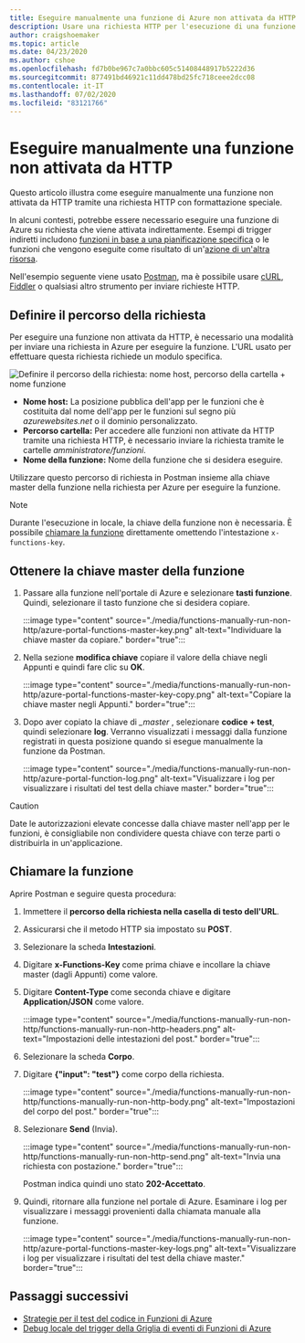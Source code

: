```yaml
---
title: Eseguire manualmente una funzione di Azure non attivata da HTTP
description: Usare una richiesta HTTP per l'esecuzione di una funzione di Azure non attivata da HTTP
author: craigshoemaker
ms.topic: article
ms.date: 04/23/2020
ms.author: cshoe
ms.openlocfilehash: fd7b0be967c7a0bbc605c51408448917b5222d36
ms.sourcegitcommit: 877491bd46921c11dd478bd25fc718ceee2dcc08
ms.contentlocale: it-IT
ms.lasthandoff: 07/02/2020
ms.locfileid: "83121766"
---
```

# <a name="manually-run-a-non-http-triggered-function"></a>Eseguire manualmente una funzione non attivata da HTTP

Questo articolo illustra come eseguire manualmente una funzione non attivata da HTTP tramite una richiesta HTTP con formattazione speciale.

In alcuni contesti, potrebbe essere necessario eseguire una funzione di Azure su richiesta che viene attivata indirettamente.  Esempi di trigger indiretti includono [funzioni in base a una pianificazione specifica](./functions-create-scheduled-function.md) o le funzioni che vengono eseguite come risultato di un'[azione di un'altra risorsa](./functions-create-storage-blob-triggered-function.md). 

Nell'esempio seguente viene usato [Postman](https://www.getpostman.com/), ma è possibile usare [cURL](https://curl.haxx.se/), [Fiddler](https://www.telerik.com/fiddler) o qualsiasi altro strumento per inviare richieste HTTP.

## <a name="define-the-request-location"></a>Definire il percorso della richiesta

Per eseguire una funzione non attivata da HTTP, è necessario una modalità per inviare una richiesta in Azure per eseguire la funzione. L'URL usato per effettuare questa richiesta richiede un modulo specifica.

![Definire il percorso della richiesta: nome host, percorso della cartella + nome funzione](./media/functions-manually-run-non-http/azure-functions-admin-url-anatomy.png)

- **Nome host:** La posizione pubblica dell'app per le funzioni che è costituita dal nome dell'app per le funzioni sul segno più *azurewebsites.net* o il dominio personalizzato.
- **Percorso cartella:** Per accedere alle funzioni non attivate da HTTP tramite una richiesta HTTP, è necessario inviare la richiesta tramite le cartelle *amministratore/funzioni*.
- **Nome della funzione:** Nome della funzione che si desidera eseguire.

Utilizzare questo percorso di richiesta in Postman insieme alla chiave master della funzione nella richiesta per Azure per eseguire la funzione.

> [!NOTE]
> Durante l'esecuzione in locale, la chiave della funzione non è necessaria. È possibile [chiamare la funzione](#call-the-function) direttamente omettendo l'intestazione `x-functions-key`.

## <a name="get-the-functions-master-key"></a>Ottenere la chiave master della funzione

1. Passare alla funzione nell'portale di Azure e selezionare **tasti funzione**. Quindi, selezionare il tasto funzione che si desidera copiare. 

    :::image type="content" source="./media/functions-manually-run-non-http/azure-portal-functions-master-key.png" alt-text="Individuare la chiave master da copiare." border="true":::

1. Nella sezione **modifica chiave** copiare il valore della chiave negli Appunti e quindi fare clic su **OK**.

    :::image type="content" source="./media/functions-manually-run-non-http/azure-portal-functions-master-key-copy.png" alt-text="Copiare la chiave master negli Appunti." border="true":::

1. Dopo aver copiato la chiave di *_master* , selezionare **codice + test**, quindi selezionare **log**. Verranno visualizzati i messaggi dalla funzione registrati in questa posizione quando si esegue manualmente la funzione da Postman.

    :::image type="content" source="./media/functions-manually-run-non-http/azure-portal-function-log.png" alt-text="Visualizzare i log per visualizzare i risultati del test della chiave master." border="true":::

> [!CAUTION]  
> Date le autorizzazioni elevate concesse dalla chiave master nell'app per le funzioni, è consigliabile non condividere questa chiave con terze parti o distribuirla in un'applicazione.

## <a name="call-the-function"></a>Chiamare la funzione

Aprire Postman e seguire questa procedura:

1. Immettere il **percorso della richiesta nella casella di testo dell'URL**.
1. Assicurarsi che il metodo HTTP sia impostato su **POST**.
1. Selezionare la scheda **Intestazioni**.
1. Digitare **x-Functions-Key** come prima chiave e incollare la chiave master (dagli Appunti) come valore.
1. Digitare **Content-Type** come seconda chiave e digitare **Application/JSON** come valore.

    :::image type="content" source="./media/functions-manually-run-non-http/functions-manually-run-non-http-headers.png" alt-text="Impostazioni delle intestazioni del post." border="true":::

1. Selezionare la scheda **Corpo**.
1. Digitare **{"input": "test"}** come corpo della richiesta.

    :::image type="content" source="./media/functions-manually-run-non-http/functions-manually-run-non-http-body.png" alt-text="Impostazioni del corpo del post." border="true":::

1. Selezionare **Send** (Invia).
        
    :::image type="content" source="./media/functions-manually-run-non-http/functions-manually-run-non-http-send.png" alt-text="Invia una richiesta con postazione." border="true":::

    Postman indica quindi uno stato **202-Accettato**.

1. Quindi, ritornare alla funzione nel portale di Azure. Esaminare i log per visualizzare i messaggi provenienti dalla chiamata manuale alla funzione.

    :::image type="content" source="./media/functions-manually-run-non-http/azure-portal-functions-master-key-logs.png" alt-text="Visualizzare i log per visualizzare i risultati del test della chiave master." border="true":::

## <a name="next-steps"></a>Passaggi successivi

- [Strategie per il test del codice in Funzioni di Azure](./functions-test-a-function.md)
- [Debug locale del trigger della Griglia di eventi di Funzioni di Azure](./functions-debug-event-grid-trigger-local.md)
